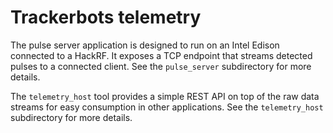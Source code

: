 Trackerbots telemetry
====

The pulse server application is designed to run on an Intel Edison connected to a HackRF. It exposes
a TCP endpoint that streams detected pulses to a connected client. See the `pulse_server`
subdirectory for more details.

The `telemetry_host` tool provides a simple REST API on top of the raw data streams for easy
consumption in other applications. See the `telemetry_host` subdirectory for more details.
